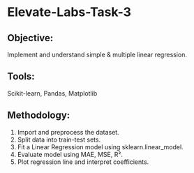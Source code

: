 # Elevate-Labs-Task-3

## Objective: 
Implement and understand simple & multiple linear regression.
## Tools: 
Scikit-learn, Pandas, Matplotlib
## Methodology:

1. Import and preprocess the dataset.
2. Split data into train-test sets.
3. Fit a Linear Regression model using sklearn.linear_model.
4. Evaluate model using MAE, MSE, R².
5. Plot regression line and interpret coefficients.
